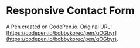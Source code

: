 # Responsive Contact Form

A Pen created on CodePen.io. Original URL: [https://codepen.io/bobbykorec/pen/qOGbyr](https://codepen.io/bobbykorec/pen/qOGbyr).

